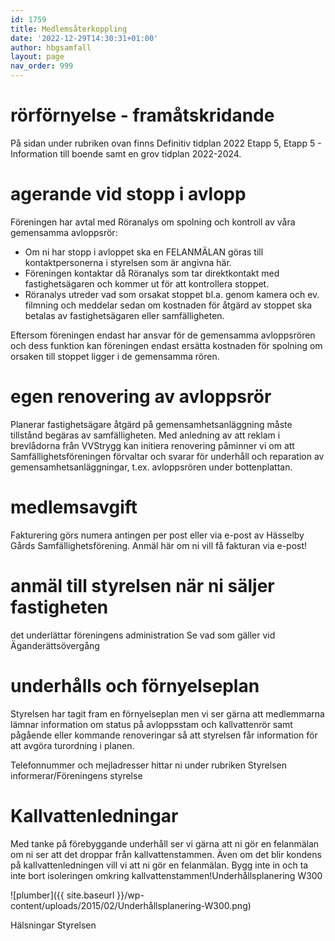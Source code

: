 ```yaml
---
id: 1759
title: Medlemsåterkoppling
date: '2022-12-29T14:30:31+01:00'
author: hbgsamfall
layout: page
nav_order: 999
---
```


# rörförnyelse - framåtskridande  
På sidan under rubriken ovan finns Definitiv tidplan 2022 Etapp 5, Etapp 5 - Information till boende samt en grov tidplan 2022-2024.

# agerande vid stopp i avlopp
Föreningen har avtal med Röranalys om spolning och kontroll av våra gemensamma avloppsrör:
- Om ni har stopp i avloppet ska en FELANMÄLAN göras till kontaktpersonerna i styrelsen som är angivna här.
- Föreningen kontaktar då Röranalys som tar direktkontakt med fastighetsägaren och kommer ut för att kontrollera stoppet.
- Röranalys utreder vad som orsakat stoppet bl.a. genom kamera och ev. filmning och meddelar sedan om kostnaden för åtgärd av stoppet ska betalas av fastighetsägaren eller samfälligheten.

Eftersom föreningen endast har ansvar för de gemensamma avloppsrören och dess funktion kan föreningen endast ersätta kostnaden för spolning om orsaken till stoppet ligger i de gemensamma rören.

# egen renovering av avloppsrör
Planerar fastighetsägare åtgärd på gemensamhetsanläggning måste tillstånd begäras av samfälligheten.
Med anledning av att reklam i brevlådorna från VVStrygg kan initiera renovering påminner vi om att Samfällighetsföreningen förvaltar och svarar för underhåll och reparation av gemensamhetsanläggningar, t.ex. avloppsrören under bottenplattan. 

# medlemsavgift
Fakturering görs numera antingen per post eller via e-post av Hässelby Gårds Samfällighetsförening.
Anmäl här om ni vill få fakturan via e-post!

# anmäl till styrelsen när ni säljer fastigheten
det underlättar föreningens administration
Se vad som gäller vid   Äganderättsövergång

# underhålls och förnyelseplan
Styrelsen har tagit fram en förnyelseplan men vi ser gärna att medlemmarna lämnar information om status på avloppsstam och kallvattenrör samt pågående eller kommande renoveringar så att styrelsen får information för att avgöra turordning i planen.

Telefonnummer och mejladresser hittar ni under rubriken Styrelsen informerar/Föreningens styrelse

# Kallvattenledningar
Med tanke på förebyggande underhåll ser vi gärna att ni gör en felanmälan om ni ser att det droppar från kallvattenstammen. Även om det blir kondens på kallvattenledningen vill vi att ni gör en felanmälan. Bygg inte in och ta inte bort isoleringen omkring kallvattenstammen!Underhållsplanering W300

![plumber]({{ site.baseurl }}/wp-content/uploads/2015/02/Underhållsplanering-W300.png)

Hälsningar
Styrelsen

